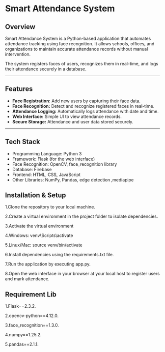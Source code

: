 # Smart Attendance System

## Overview
Smart Attendance System is a Python-based application that automates attendance tracking using face recognition. It allows schools, offices, and organizations to maintain accurate attendance records without manual intervention.

The system registers faces of users, recognizes them in real-time, and logs their attendance securely in a database.

---

## Features
- **Face Registration:** Add new users by capturing their face data.
- **Face Recognition:** Detect and recognize registered faces in real-time.
- **Attendance Logging:** Automatically logs attendance with date and time.
- **Web Interface:** Simple UI to view attendance records.
- **Secure Storage:** Attendance and user data stored securely.

---

## Tech Stack
- Programming Language: Python 3
- Framework: Flask (for the web interface)
- Face Recognition: OpenCV, face_recognition library
- Database:  Firebase 
- Frontend: HTML, CSS, JavaScript
- Other Libraries: NumPy, Pandas, edge detection ,mediapipe

## Installation & Setup

1.Clone the repository to your local machine.

2.Create a virtual environment in the project folder to isolate dependencies.

3.Activate the virtual environment

4.Windows: venv\Scripts\activate

5.Linux/Mac: source venv/bin/activate

6.Install dependencies using the requirements.txt file.

7.Run the application by executing app.py.

8.Open the web interface in your browser at your local host to register users and mark attendance.

## Requirement Lib
1.Flask==2.3.2.

2.opencv-python==4.12.0.

3.face_recognition==1.3.0.

4.numpy==1.25.2.

5.pandas==2.1.1.




